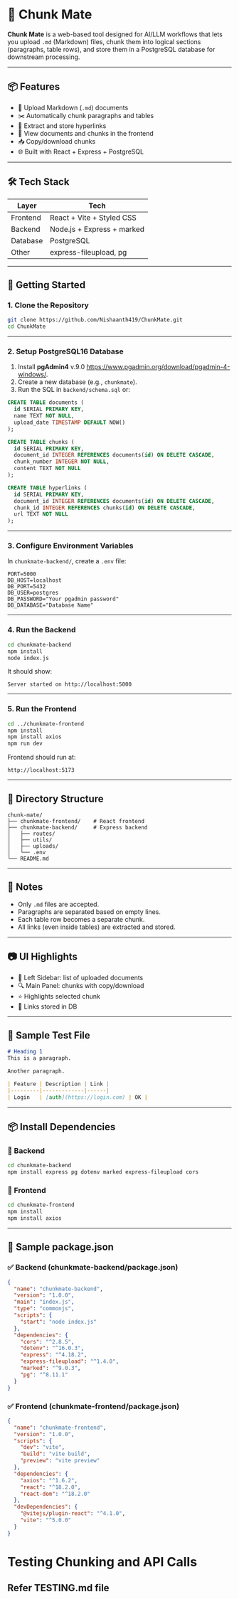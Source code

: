 # 🧠 Chunk Mate

**Chunk Mate** is a web-based tool designed for AI/LLM workflows that lets you upload `.md` (Markdown) files, chunk them into logical sections (paragraphs, table rows), and store them in a PostgreSQL database for downstream processing.

---

## 📦 Features

- 📝 Upload Markdown (`.md`) documents
- ✂️ Automatically chunk paragraphs and tables
- 🔗 Extract and store hyperlinks
- 📄 View documents and chunks in the frontend
- 📥 Copy/download chunks
- 🌐 Built with React + Express + PostgreSQL

---

## 🛠 Tech Stack

| Layer     | Tech                         |
|-----------|------------------------------|
| Frontend  | React + Vite + Styled CSS    |
| Backend   | Node.js + Express + marked   |
| Database  | PostgreSQL                   |
| Other     | express-fileupload, pg       |

---

## 🚀 Getting Started

### 1. Clone the Repository

```bash
git clone https://github.com/Nishaanth419/ChunkMate.git
cd ChunkMate
```

---

### 2. Setup PostgreSQL16 Database

1. Install **pgAdmin4** v.9.0 https://www.pgadmin.org/download/pgadmin-4-windows/.
2. Create a new database (e.g., `chunkmate`).
3. Run the SQL in `backend/schema.sql` or:

```sql
CREATE TABLE documents (
  id SERIAL PRIMARY KEY,
  name TEXT NOT NULL,
  upload_date TIMESTAMP DEFAULT NOW()
);
```
```sql
CREATE TABLE chunks (
  id SERIAL PRIMARY KEY,
  document_id INTEGER REFERENCES documents(id) ON DELETE CASCADE,
  chunk_number INTEGER NOT NULL,
  content TEXT NOT NULL
);
```

```sql
CREATE TABLE hyperlinks (
  id SERIAL PRIMARY KEY,
  document_id INTEGER REFERENCES documents(id) ON DELETE CASCADE,
  chunk_id INTEGER REFERENCES chunks(id) ON DELETE CASCADE,
  url TEXT NOT NULL
);
```

---

### 3. Configure Environment Variables

In `chunkmate-backend/`, create a `.env` file:

```env
PORT=5000
DB_HOST=localhost
DB_PORT=5432
DB_USER=postgres
DB_PASSWORD="Your pgadmin password"
DB_DATABASE="Database Name"
```

---

### 4. Run the Backend

```bash
cd chunkmate-backend
npm install
node index.js
```

It should show:
```
Server started on http://localhost:5000
```

---

### 5. Run the Frontend

```bash
cd ../chunkmate-frontend
npm install
npm install axios
npm run dev
```

Frontend should run at:
```
http://localhost:5173
```

---

## 📂 Directory Structure

```
chunk-mate/
├── chunkmate-frontend/    # React frontend
├── chunkmate-backend/     # Express backend
│   ├── routes/
│   ├── utils/
│   ├── uploads/
│   └── .env
└── README.md
```

---

## 📌 Notes

- Only `.md` files are accepted.
- Paragraphs are separated based on empty lines.
- Each table row becomes a separate chunk.
- All links (even inside tables) are extracted and stored.

---

## 📷 UI Highlights

- 📄 Left Sidebar: list of uploaded documents  
- 🔍 Main Panel: chunks with copy/download  
- ⭐ Highlights selected chunk  
- 🔗 Links stored in DB 

---



## 🧪 Sample Test File

```md
# Heading 1
This is a paragraph.

Another paragraph.

| Feature | Description | Link |
|---------|-------------|------|
| Login   | [auth](https://login.com) | OK |
```

---




## 📦 Install Dependencies

### 🔧 Backend

```bash
cd chunkmate-backend
npm install express pg dotenv marked express-fileupload cors
```

### 🔧 Frontend

```bash
cd chunkmate-frontend
npm install
npm install axios
```

---

## 📄 Sample package.json

### ✅ Backend (chunkmate-backend/package.json)

```json
{
  "name": "chunkmate-backend",
  "version": "1.0.0",
  "main": "index.js",
  "type": "commonjs",
  "scripts": {
    "start": "node index.js"
  },
  "dependencies": {
    "cors": "^2.8.5",
    "dotenv": "^16.0.3",
    "express": "^4.18.2",
    "express-fileupload": "^1.4.0",
    "marked": "^9.0.3",
    "pg": "^8.11.1"
  }
}
```

### ✅ Frontend (chunkmate-frontend/package.json)

```json
{
  "name": "chunkmate-frontend",
  "version": "1.0.0",
  "scripts": {
    "dev": "vite",
    "build": "vite build",
    "preview": "vite preview"
  },
  "dependencies": {
    "axios": "^1.6.2",
    "react": "^18.2.0",
    "react-dom": "^18.2.0"
  },
  "devDependencies": {
    "@vitejs/plugin-react": "^4.1.0",
    "vite": "^5.0.0"
  }
}
```
# Testing Chunking and API Calls 
## Refer TESTING.md file 
